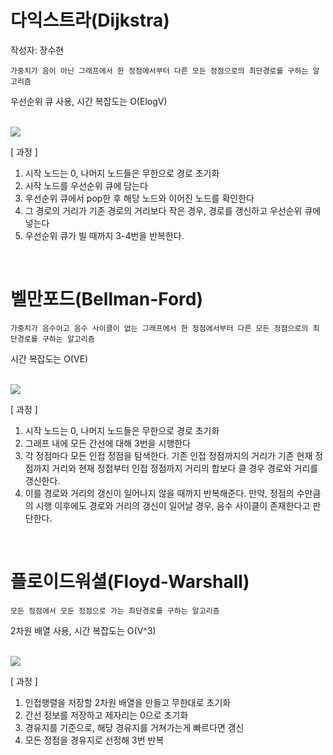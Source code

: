 # 다익스트라(Dijkstra)
작성자: 장수현
```
가중치가 음이 아닌 그래프에서 한 정점에서부터 다른 모든 정점으로의 최단경로를 구하는 알고리즘
```
우선순위 큐 사용, 시간 복잡도는 O(ElogV)

<br>

<img src="https://img1.daumcdn.net/thumb/R1280x0/?scode=mtistory2&fname=https%3A%2F%2Fblog.kakaocdn.net%2Fdn%2FvYBE1%2FbtqVvOEim4p%2FewKblH9yeOcRL2AbS6K7UK%2Fimg.jpg">

<br>

[ 과정 ]
1. 시작 노드는 0, 나머지 노드들은 무한으로 경로 초기화
2. 시작 노드를 우선순위 큐에 담는다
3. 우선순위 큐에서 pop한 후 해당 노드와 이어진 노드를 확인한다
4. 그 경로의 거리가 기존 경로의 거리보다 작은 경우, 경로를 갱신하고 우선순위 큐에 넣는다
6. 우선순위 큐가 빌 때까지 3-4번을 반복한다.

<br>

# 벨만포드(Bellman-Ford)
```
가중치가 음수이고 음수 사이클이 없는 그래프에서 한 정점에서부터 다른 모든 정점으로의 최단경로를 구하는 알고리즘
```
시간 복잡도는 O(VE)

<br>

<img src="https://img1.daumcdn.net/thumb/R1280x0/?scode=mtistory2&fname=https%3A%2F%2Fblog.kakaocdn.net%2Fdn%2FbshYHY%2FbtqVsxDhqWi%2F40JLHdxOIBObZHD0MMrjK0%2Fimg.png">

<br>

[ 과정 ]
1. 시작 노드는 0, 나머지 노드들은 무한으로 경로 초기화
2. 그래프 내에 모든 간선에 대해 3번을 시행한다
3. 각 정점마다 모든 인접 정점을 탐색한다. 기존 인접 정점까지의 거리가 기존 현재 정점까지 거리와 현재 정점부터 인접 정점까지 거리의 합보다 클 경우 경로와 거리를 갱신한다.
4. 이를 경로와 거리의 갱신이 일어나지 않을 때까지 반복해준다. 만약, 정점의 수만큼의 시행 이후에도 경로와 거리의 갱신이 일어날 경우, 음수 사이클이 존재한다고 판단한다.

<br>

# 플로이드워셜(Floyd-Warshall)
```
모든 정점에서 모든 정점으로 가는 최단경로를 구하는 알고리즘
```
2차원 배열 사용, 시간 복잡도는 O(V^3)

<br>

<img src="https://img1.daumcdn.net/thumb/R1280x0/?scode=mtistory2&fname=https%3A%2F%2Fblog.kakaocdn.net%2Fdn%2FchI5Ge%2FbtqVyVXp1gV%2FP9aCujknpey3CtnitFlULK%2Fimg.jpg">

<br>

[ 과정 ]
1. 인접행렬을 저장할 2차원 배열을 만들고 무한대로 초기화
2. 간선 정보를 저장하고 제자리는 0으로 초기화
3. 경유지를 기준으로, 해당 경유지를 거쳐가는게 빠르다면 갱신
4. 모든 정점을 경유지로 선정해 3번 반복